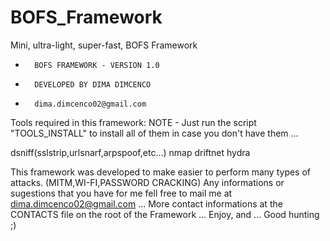 # BOFS_Framework
Mini, ultra-light, super-fast, BOFS Framework 


 *       BOFS FRAMEWORK - VERSION 1.0
 *       DEVELOPED BY DIMA DIMCENCO
 *       dima.dimcenco02@gmail.com

  Tools required in this framework:
  NOTE - Just run the script "TOOLS_INSTALL" to install all of them in
  case you don't have them ...

 dsniff(sslstrip,urlsnarf,arpspoof,etc...)
 nmap
 driftnet
 hydra

 This framework was developed to make easier to perform many
 types of attacks. (MITM,WI-FI,PASSWORD CRACKING)
 Any informations or sugestions that you have for me fell free to
 mail me at dima.dimcenco02@gmail.com ... More contact 
 informations at the CONTACTS file on the root of the Framework ...
 Enjoy, and ... Good hunting ;)
